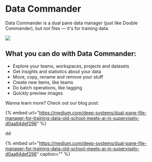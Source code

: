 # Data Commander

Data Commander is a dual pane data manager \(just like Double Commander\), but not files — it's for training data.

![](../../.gitbook/assets/data-commander.png)

## What you can do with Data Commander:

* Explore your teams, workspaces, projects and datasets
* Get insights and statistics about your data
* Move, copy, rename and remove your stuff
* Create new items, like teams
* Do batch operations, like tagging
* Quickly preview images

Wanna learn more? Check out our blog post:

{% embed url="https://medium.com/deep-systems/dual-pane-file-manager-for-training-data-old-school-meets-ai-in-supervisely-d0aa64def296" %}

dd

{% embed url="https://medium.com/deep-systems/dual-pane-file-manager-for-training-data-old-school-meets-ai-in-supervisely-d0aa64def296" caption="" %}

